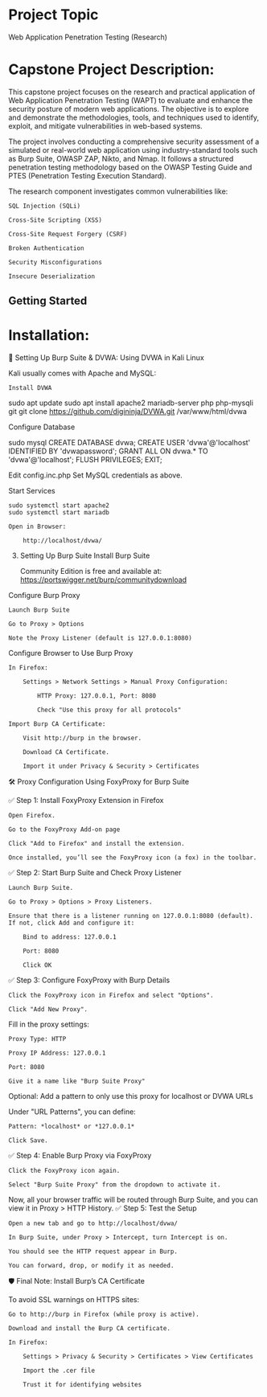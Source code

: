 # Project Topic
Web Application Penetration Testing (Research)

# Capstone Project Description:

This capstone project focuses on the research and practical application of Web Application Penetration Testing (WAPT) to evaluate and enhance the security posture of modern web applications. The objective is to explore and demonstrate the methodologies, tools, and techniques used to identify, exploit, and mitigate vulnerabilities in web-based systems.

The project involves conducting a comprehensive security assessment of a simulated or real-world web application using industry-standard tools such as Burp Suite, OWASP ZAP, Nikto, and Nmap. It follows a structured penetration testing methodology based on the OWASP Testing Guide and PTES (Penetration Testing Execution Standard).

The research component investigates common vulnerabilities like:

    SQL Injection (SQLi)

    Cross-Site Scripting (XSS)

    Cross-Site Request Forgery (CSRF)

    Broken Authentication

    Security Misconfigurations

    Insecure Deserialization
## Getting Started
# Installation:
🔧 Setting Up Burp Suite & DVWA:
Using DVWA in Kali Linux

Kali usually comes with Apache and MySQL:

    Install DVWA

sudo apt update
sudo apt install apache2 mariadb-server php php-mysqli git
git clone https://github.com/digininja/DVWA.git /var/www/html/dvwa

Configure Database

sudo mysql
CREATE DATABASE dvwa;
CREATE USER 'dvwa'@'localhost' IDENTIFIED BY 'dvwapassword';
GRANT ALL ON dvwa.* TO 'dvwa'@'localhost';
FLUSH PRIVILEGES;
EXIT;

Edit config.inc.php
Set MySQL credentials as above.

Start Services

    sudo systemctl start apache2
    sudo systemctl start mariadb

    Open in Browser:

        http://localhost/dvwa/

3. Setting Up Burp Suite
Install Burp Suite

    Community Edition is free and available at:
    https://portswigger.net/burp/communitydownload

Configure Burp Proxy

    Launch Burp Suite

    Go to Proxy > Options

    Note the Proxy Listener (default is 127.0.0.1:8080)

Configure Browser to Use Burp Proxy

    In Firefox:

        Settings > Network Settings > Manual Proxy Configuration:

            HTTP Proxy: 127.0.0.1, Port: 8080

            Check "Use this proxy for all protocols"

    Import Burp CA Certificate:

        Visit http://burp in the browser.

        Download CA Certificate.

        Import it under Privacy & Security > Certificates

  🛠️ Proxy Configuration Using FoxyProxy for Burp Suite
  
✅ Step 1: Install FoxyProxy Extension in Firefox

    Open Firefox.

    Go to the FoxyProxy Add-on page

    Click "Add to Firefox" and install the extension.

    Once installed, you’ll see the FoxyProxy icon (a fox) in the toolbar.

✅ Step 2: Start Burp Suite and Check Proxy Listener

    Launch Burp Suite.

    Go to Proxy > Options > Proxy Listeners.

    Ensure that there is a listener running on 127.0.0.1:8080 (default). If not, click Add and configure it:

        Bind to address: 127.0.0.1

        Port: 8080

        Click OK

✅ Step 3: Configure FoxyProxy with Burp Details

    Click the FoxyProxy icon in Firefox and select "Options".

    Click "Add New Proxy".

Fill in the proxy settings:

    Proxy Type: HTTP

    Proxy IP Address: 127.0.0.1

    Port: 8080

    Give it a name like "Burp Suite Proxy"

Optional: Add a pattern to only use this proxy for localhost or DVWA URLs

Under "URL Patterns", you can define:

    Pattern: *localhost* or *127.0.0.1*

    Click Save.

✅ Step 4: Enable Burp Proxy via FoxyProxy

    Click the FoxyProxy icon again.

    Select "Burp Suite Proxy" from the dropdown to activate it.

Now, all your browser traffic will be routed through Burp Suite, and you can view it in Proxy > HTTP History.
✅ Step 5: Test the Setup

    Open a new tab and go to http://localhost/dvwa/

    In Burp Suite, under Proxy > Intercept, turn Intercept is on.

    You should see the HTTP request appear in Burp.

    You can forward, drop, or modify it as needed.

🛡️ Final Note: Install Burp’s CA Certificate

To avoid SSL warnings on HTTPS sites:

    Go to http://burp in Firefox (while proxy is active).

    Download and install the Burp CA certificate.

    In Firefox:

        Settings > Privacy & Security > Certificates > View Certificates

        Import the .cer file

        Trust it for identifying websites

